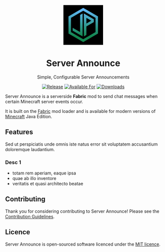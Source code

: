<div align="center">

<img alt="Server Announce Icon" src="src/main/resources/assets/serverannounce/icon.jpg" width="128">

# Server Announce

Simple, Configurable Server Announcements

<!-- todo: replace 494721 with your CurseForge project id -->
[![Release](https://img.shields.io/github/v/release/John-Paul-R/server-announce?style=for-the-badge&include_prereleases&sort=semver)][releases]
[![Available For](https://img.shields.io/badge/dynamic/json?label=Available%20For&style=for-the-badge&color=34aa2f&query=gameVersionLatestFiles%5B0%5D.gameVersion&url=https%3A%2F%2Faddons-ecs.forgesvc.net%2Fapi%2Fv2%2Faddon%2F494721)][curseforge]
[![Downloads](https://img.shields.io/badge/dynamic/json?label=Downloads&style=for-the-badge&color=f16436&query=downloadCount&url=https%3A%2F%2Faddons-ecs.forgesvc.net%2Fapi%2Fv2%2Faddon%2F494721)][curseforge:files]

</div>

Server Announce is a serverside **Fabric** mod to send chat messages when
certain Minecraft server events occur.

It is built on the [Fabric][fabric] mod loader and is available for modern
versions of [Minecraft][minecraft] Java Edition.

## Features

Sed ut perspiciatis unde omnis iste natus error sit voluptatem accusantium
doloremque laudantium.

### Desc 1
  - totam rem aperiam, eaque ipsa
  - quae ab illo inventore 
  - veritatis et quasi architecto beatae 

## Contributing

Thank you for considering contributing to Server Announce! Please see the
[Contribution Guidelines][contributing].

## Licence

Server Announce is open-sourced software licenced under the [MIT licence][licence].

[contributing]: .github/CONTRIBUTING.md
[curseforge]: https://curseforge.com/minecraft/mc-mods/serverannounce
[curseforge:files]: https://curseforge.com/minecraft/mc-mods/serverannounce/files
[fabric]: https://fabricmc.net/
[licence]: LICENCE
[minecraft]: https://minecraft.net/
[releases]: https://github.com/John-Paul-R/server-announce/releases
[security]: .github/SECURITY.md
